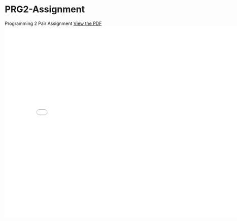 # PRG2-Assignment
Programming 2 Pair Assignment
[View the PDF](PRG2%20Oct2024%20Assignment_v2.pdf)
<embed src="PRG2%20Oct2024%20Assignment_v2.pdf" width="800px" height="600px" />
